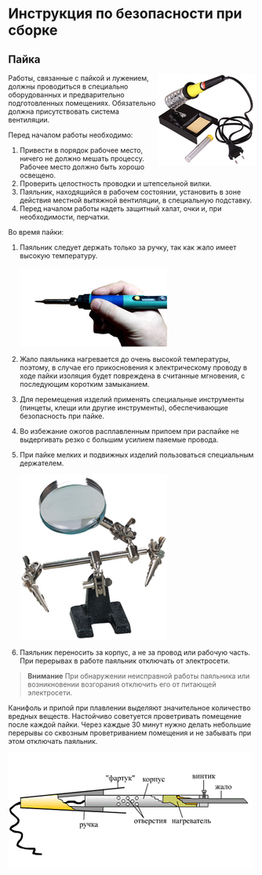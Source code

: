 Инструкция по безопасности при сборке
===

Пайка
-----

<img src="../assets/stand.jpg" align=right width=200>

Работы, связанные с пайкой и лужением, должны проводиться в специально оборудованных и предварительно подготовленных помещениях. Обязательно должна присутствовать система вентиляции.

Перед началом работы необходимо:

1. Привести в порядок рабочее место, ничего не должно мешать процессу. Рабочее место должно быть хорошо освещено.
2. Проверить целостность проводки и штепсельной вилки.
3. Паяльник, находящийся в рабочем состоянии, установить в зоне действия местной вытяжной вентиляции, в специальную подставку.
4. Перед началом работы надеть защитный халат, очки и, при необходимости, перчатки.

Во время пайки:

1. Паяльник следует держать только за ручку, так как жало имеет высокую температуру.

    <img src="../assets/keep.png" width=300>

2. Жало паяльника нагревается до очень высокой температуры, поэтому, в случае его прикосновения к электрическому проводу в ходе пайки изоляция будет повреждена в считанные мгновения, с последующим коротким замыканием.
3. Для перемещения изделий применять специальные инструменты (пинцеты, клещи или другие инструменты), обеспечивающие безопасность при пайке.
4. Во избежание ожогов расплавленным припоем при распайке не выдергивать резко с большим усилием паяемые провода.
5. При пайке мелких и подвижных изделий пользоваться специальным держателем.

    <img src="../assets/helphand.jpg" width=300>

6. Паяльник переносить за корпус, а не за провод или рабочую часть. При перерывах в работе паяльник отключать от электросети.

> **Внимание** При обнаружении неисправной работы паяльника или возникновении возгорания отключить его от питающей электросети.

Канифоль и припой при плавлении выделяют значительное количество вредных веществ. Настойчиво советуется проветривать помещение после каждой пайки. Через каждые 30 минут нужно делать небольшие перерывы со сквозным проветриванием помещения и не забывать при этом отключать паяльник.

![Паяльник состав](../assets/solderConsist.gif)
